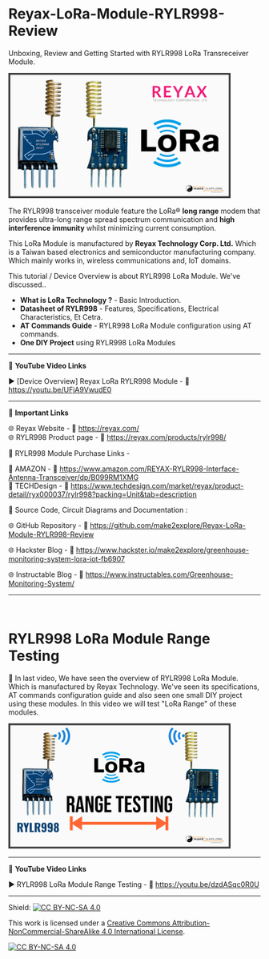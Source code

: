 # Reyax-LoRa-Module-RYLR998-Review
Unboxing, Review and Getting Started with RYLR998 LoRa Transreceiver Module.
  
<img src="/Images/make2explore-LoRa-RYLR998-Thumb.png" height="250" >
  

The RYLR998 transceiver module feature the LoRa® **long range** modem that provides ultra-long range spread spectrum communication and **high interference immunity** whilst minimizing current consumption.    

This LoRa Module is manufactured by **Reyax Technology Corp. Ltd.** Which is a Taiwan based electronics and semiconductor manufacturing company. Which mainly works in, wireless communications  and, IoT domains.  


This tutorial / Device Overview is about RYLR998 LoRa Module. We've discussed..  
- **What is LoRa Technology ?** - Basic Introduction. 
- **Datasheet of RYLR998** - Features, Specifications, Electrical Characteristics, Et Cetra.  
- **AT Commands Guide** - RYLR998 LoRa Module configuration using AT commands.  
- **One DIY Project** using RYLR998 LoRa Modules


------------------------------------------------------------------------------------------------------

📕 **YouTube Video Links**  

▶️ [Device Overview] Reyax LoRa RYLR998 Module - 🔗 https://youtu.be/UFjA9VwudE0  

-------------------------------------------------------------------------------------------------------
📒 **Important Links**  
 
🌐 Reyax Website - 🔗 https://reyax.com/  
🌐 RYLR998 Product page - 🔗 https://reyax.com/products/rylr998/  

🔴 RYLR998 Module Purchase Links -  

🛒 AMAZON -  🔗 https://www.amazon.com/REYAX-RYLR998-Interface-Antenna-Transceiver/dp/B099RM1XMG  
🛒 TECHDesign -  🔗 https://www.techdesign.com/market/reyax/product-detail/ryx000037/rylr998?packing=Unit&tab=description  


📜 Source Code, Circuit Diagrams and Documentation : 

🌐 GitHub Repository - 🔗 https://github.com/make2explore/Reyax-LoRa-Module-RYLR998-Review  
  
🌐 Hackster Blog - 🔗 https://www.hackster.io/make2explore/greenhouse-monitoring-system-lora-iot-fb6907  
  
🌐 Instructable Blog - 🔗 https://www.instructables.com/Greenhouse-Monitoring-System/  

------------------------------------------------------------------------------------------  

<br />

# RYLR998 LoRa Module Range Testing  

🚩  In last video, We have seen the overview of RYLR998 LoRa Module. Which is manufactured by Reyax Technology. We've seen its specifications, AT commands configuration guide and also seen one small DIY project using these modules. In this video we will test "LoRa Range" of these modules.  
 
 <img src="/Images/make2explore-RYLR998-LoRa-Range-Testing.png" height="250" >

 ------------------------------------------------------------------------------------------------------

📕 **YouTube Video Links**  

▶️ RYLR998 LoRa Module Range Testing - 🔗 https://youtu.be/dzdASqc0R0U 

------------------------------------------------------------------------------------------  

Shield: [![CC BY-NC-SA 4.0][cc-by-nc-sa-shield]][cc-by-nc-sa]

This work is licensed under a
[Creative Commons Attribution-NonCommercial-ShareAlike 4.0 International License][cc-by-nc-sa].

[![CC BY-NC-SA 4.0][cc-by-nc-sa-image]][cc-by-nc-sa]

[cc-by-nc-sa]: http://creativecommons.org/licenses/by-nc-sa/4.0/
[cc-by-nc-sa-image]: https://licensebuttons.net/l/by-nc-sa/4.0/88x31.png
[cc-by-nc-sa-shield]: https://img.shields.io/badge/License-CC%20BY--NC--SA%204.0-lightgrey.svg